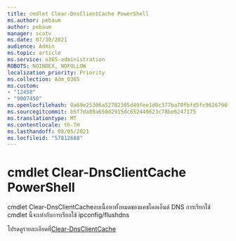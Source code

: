 ```yaml
---
title: cmdlet Clear-DnsClientCache PowerShell
ms.author: pebaum
author: pebaum
manager: scotv
ms.date: 07/30/2021
audience: Admin
ms.topic: article
ms.service: o365-administration
ROBOTS: NOINDEX, NOFOLLOW
localization_priority: Priority
ms.collection: Adm_O365
ms.custom:
- "12458"
- "9007450"
ms.openlocfilehash: 0a69e25306a52782305d49fee1d0c377ba70fbfd5fc9626796f4700e776f2c37
ms.sourcegitcommit: b5f7da89a650d2915dc652449623c78be6247175
ms.translationtype: MT
ms.contentlocale: th-TH
ms.lasthandoff: 08/05/2021
ms.locfileid: "57812688"
---
```

# <a name="powershell-clear-dnsclientcache-cmdlet"></a>cmdlet Clear-DnsClientCache PowerShell

cmdlet Clear-DnsClientCacheลบเนื้อหาทั้งหมดของแคชไคลเอ็นต์ DNS การเรียกใช้ cmdlet นี้จะเท่ากับการเรียกใช้ ipconfig/flushdns

โปรดดูรายละเอียดที่[Clear-DnsClientCache](/powershell/module/dnsclient/clear-dnsclientcache?view=windowsserver2019-ps)